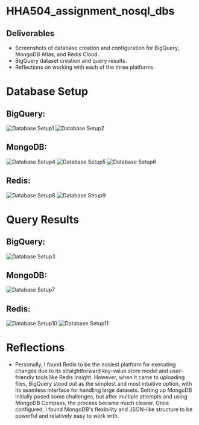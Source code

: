# HHA504_assignment_nosql_dbs

## Deliverables
  - Screenshots of database creation and configuration for BigQuery, MongoDB Atlas, and Redis Cloud.
  - BigQuery dataset creation and query results.
  - Reflections on working with each of the three platforms.


#  Database Setup
## BigQuery:

![Database Setup1](images/BQ1.png)
![Database Setup2](images/BQ2.png)

## MongoDB:
![Database Setup4](images/MG1.png)
![Database Setup5](images/MG2.png)
![Database Setup6](images/MG3.png)

## Redis:
![Database Setup8](images/RD1.png)
![Database Setup9](images/RD2.png)

# Query Results
## BigQuery:
![Database Setup3](images/BQ3.png)

## MongoDB:
![Database Setup7](images/MG4.png)

## Redis:
![Database Setup10](images/RD3.png)
![Database Setup11](images/RD4.png)


# Reflections
 - Personally, I found Redis to be the easiest platform for executing changes due to its straightforward key-value store model and user-friendly tools like Redis Insight. However, when it came to uploading files, BigQuery stood out as the simplest and most intuitive option, with its seamless interface for handling large datasets. 
 Setting up MongoDB initially posed some challenges, but after multiple attempts and using MongoDB Compass, the process became much clearer. Once configured, I found MongoDB's flexibility and JSON-like structure to be powerful and relatively easy to work with.
